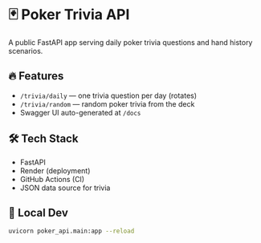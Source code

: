 # 🃏 Poker Trivia API

A public FastAPI app serving daily poker trivia questions and hand history scenarios.

## 🔥 Features

- `/trivia/daily` — one trivia question per day (rotates)
- `/trivia/random` — random poker trivia from the deck
- Swagger UI auto-generated at `/docs`

## 🛠 Tech Stack

- FastAPI
- Render (deployment)
- GitHub Actions (CI)
- JSON data source for trivia

## 🧪 Local Dev

```bash
uvicorn poker_api.main:app --reload
